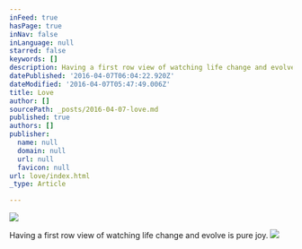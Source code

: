 ```yaml
---
inFeed: true
hasPage: true
inNav: false
inLanguage: null
starred: false
keywords: []
description: Having a first row view of watching life change and evolve is pure joy.
datePublished: '2016-04-07T06:04:22.920Z'
dateModified: '2016-04-07T05:47:49.006Z'
title: Love
author: []
sourcePath: _posts/2016-04-07-love.md
published: true
authors: []
publisher:
  name: null
  domain: null
  url: null
  favicon: null
url: love/index.html
_type: Article

---
```

![](https://the-grid-user-content.s3-us-west-2.amazonaws.com/9549cf19-1d8e-4dc2-92d1-908e956fdd57.jpg)

Having a first row view of watching life change and evolve is pure joy.
![](https://the-grid-user-content.s3-us-west-2.amazonaws.com/5c44aa2f-7374-4d4d-87de-b1536943e8b2.jpg)